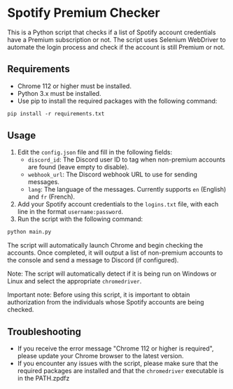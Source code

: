 # Spotify Premium Checker

This is a Python script that checks if a list of Spotify account credentials have a Premium subscription or not. The script uses Selenium WebDriver to automate the login process and check if the account is still Premium or not.

## Requirements

- Chrome 112 or higher must be installed.
- Python 3.x must be installed.
- Use pip to install the required packages with the following command:

```Markdown
pip install -r requirements.txt
```
## Usage

1. Edit the `config.json` file and fill in the following fields:
   - `discord_id`: The Discord user ID to tag when non-premium accounts are found (leave empty to disable).
   - `webhook_url`: The Discord webhook URL to use for sending messages.
   - `lang`: The language of the messages. Currently supports `en` (English) and `fr` (French).
2. Add your Spotify account credentials to the `logins.txt` file, with each line in the format `username:password`.
3. Run the script with the following command:
```Markdown
python main.py
```

The script will automatically launch Chrome and begin checking the accounts. Once completed, it will output a list of non-premium accounts to the console and send a message to Discord (if configured).

Note: The script will automatically detect if it is being run on Windows or Linux and select the appropriate `chromedriver`.

Important note: Before using this script, it is important to obtain authorization from the individuals whose Spotify accounts are being checked.

## Troubleshooting

- If you receive the error message "Chrome 112 or higher is required", please update your Chrome browser to the latest version.
- If you encounter any issues with the script, please make sure that the required packages are installed and that the `chromedriver` executable is in the PATH.zpdfz